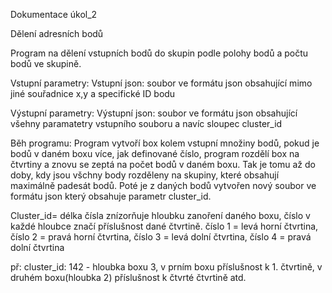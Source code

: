 Dokumentace úkol_2

Dělení adresních bodů

Program na dělení vstupních bodů do skupin podle polohy bodů a počtu bodů ve skupině.

Vstupní parametry:
   Vstupní json: soubor ve formátu json obsahující mimo jiné souřadnice x,y a specifické ID bodu
   
Výstupní parametry: 
    Výstupní json: soubor ve formátu json obsahující všehny paramatetry vstupního souboru a navíc sloupec cluster_id
    
    
Běh programu:
    Program vytvoří box kolem vstupní množiny bodů, pokud je bodů v daném boxu více, jak definované číslo, program
    rozdělí box na čtvrtiny a znovu se zeptá na počet bodů v daném boxu. Tak je tomu až do doby, kdy jsou všchny body
    rozděleny na skupiny, které obsahují maximálně padesát bodů. Poté je z daných bodů vytvořen nový soubor ve formátu json 
    který obsahuje parametr cluster_id. 
    
   Cluster_id= délka čísla znízorňuje hloubku zanoření daného boxu, číslo v každé hloubce značí příslušnost dané čtvrtině.
               číslo 1 = levá horní čtvrtina,
               číslo 2 = pravá horní čtvrtina,
               číslo 3 = levá dolní čtvrtina,
               číslo 4 = pravá dolní čtvrtina
               
   př: cluster_id: 142 - hloubka boxu 3, v prním boxu příslušnost k 1. čtvrtině, v druhém boxu(hloubka 2)
   příslušnost k čtvrté čtvrtině atd.
    
    